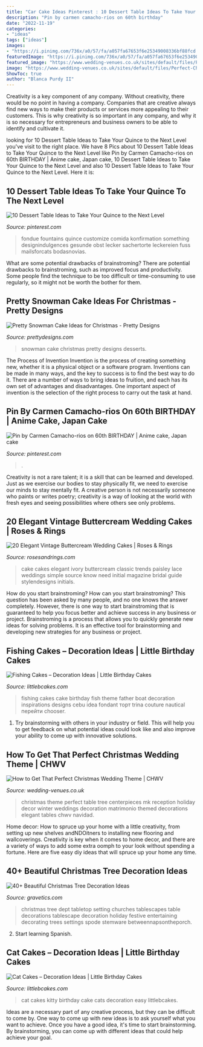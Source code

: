 ```yaml
---
title: "Car Cake Ideas Pinterest : 10 Dessert Table Ideas To Take Your Quince To The Next Level"
description: "Pin by carmen camacho-rios on 60th birthday"
date: "2022-11-19"
categories:
- "ideas"
tags: ["ideas"]
images:
- "https://i.pinimg.com/736x/a0/57/fa/a057fa67653f6e25349008336bf88fcd.jpg"
featuredImage: "https://i.pinimg.com/736x/a0/57/fa/a057fa67653f6e25349008336bf88fcd.jpg"
featured_image: "https://www.wedding-venues.co.uk/sites/default/files/Perfect-Christmas-Wedding-Theme-mkphoto_0.jpg"
image: "https://www.wedding-venues.co.uk/sites/default/files/Perfect-Christmas-Wedding-Theme-mkphoto_0.jpg"
ShowToc: true
author: "Blanca Purdy II"
---
```



Creativity is a key component of any company. Without creativity, there would be no point in having a company. Companies that are creative always find new ways to make their products or services more appealing to their customers. This is why creativity is so important in any company, and why it is so necessary for entrepreneurs and business owners to be able to identify and cultivate it.

	

		
looking for 10 Dessert Table Ideas to Take Your Quince to the Next Level you've visit to the right place. We have 8 Pics about 10 Dessert Table Ideas to Take Your Quince to the Next Level like Pin by Carmen Camacho-rios on 60th BIRTHDAY | Anime cake, Japan cake, 10 Dessert Table Ideas to Take Your Quince to the Next Level and also 10 Dessert Table Ideas to Take Your Quince to the Next Level. Here it is:
		
    
## 10 Dessert Table Ideas To Take Your Quince To The Next Level

<img loading=lazy src="https://i.pinimg.com/736x/fe/c8/3f/fec83fcfedf0ada4472b44d8cc7e6621--quinceanera-ideas-shower-baby.jpg" onerror="this.onerror=null;this.src='https://tse2.mm.bing.net/th?id=OIP.koseK2Rl-NemPPv5Qz3BXAHaLH&amp;pid=15.1';" alt="10 Dessert Table Ideas to Take Your Quince to the Next Level">

_Source: pinterest.com_

>fondue fountains quince customize comida konfirmation something designindulgences gesunde obst lecker sachertorte leckereien fuss mailsforcats bodasnovias. 

	

What are some potential drawbacks of brainstroming?
There are potential drawbacks to brainstroming, such as improved focus and productivity. Some people find the technique to be too difficult or time-consuming to use regularly, so it might not be worth the bother for them.

    
## Pretty Snowman Cake Ideas For Christmas - Pretty Designs

<img loading=lazy src="http://www.prettydesigns.com/wp-content/uploads/2014/12/Desserts.jpg" onerror="this.onerror=null;this.src='https://tse2.mm.bing.net/th?id=OIP.rMdNlepkS8zfmm23vQJ5igHaJ3&amp;pid=15.1';" alt="Pretty Snowman Cake Ideas for Christmas - Pretty Designs">

_Source: prettydesigns.com_

>snowman cake christmas pretty designs desserts. 

	

The Process of Invention
Invention is the process of creating something new, whether it is a physical object or a software program. Inventions can be made in many ways, and the key to success is to find the best way to do it. There are a number of ways to bring ideas to fruition, and each has its own set of advantages and disadvantages. One important aspect of invention is the selection of the right process to carry out the task at hand.

    
## Pin By Carmen Camacho-rios On 60th BIRTHDAY | Anime Cake, Japan Cake

<img loading=lazy src="https://i.pinimg.com/736x/a0/57/fa/a057fa67653f6e25349008336bf88fcd.jpg" onerror="this.onerror=null;this.src='https://tse4.mm.bing.net/th?id=OIP.vJPVp6PA55vw9p-pKwq6RwHaPO&amp;pid=15.1';" alt="Pin by Carmen Camacho-rios on 60th BIRTHDAY | Anime cake, Japan cake">

_Source: pinterest.com_

>. 

	

Creativity is not a rare talent; it is a skill that can be learned and developed. Just as we exercise our bodies to stay physically fit, we need to exercise our minds to stay mentally fit. A creative person is not necessarily someone who paints or writes poetry; creativity is a way of looking at the world with fresh eyes and seeing possibilities where others see only problems.

    
## 20 Elegant Vintage Buttercream Wedding Cakes | Roses &amp; Rings

<img loading=lazy src="http://www.rosesandrings.com/wp-content/uploads/2018/01/ivory-elegant-wedding-cake.jpg" onerror="this.onerror=null;this.src='https://tse1.mm.bing.net/th?id=OIP.mS-f6AngkzK30bogPYqRbQHaLH&amp;pid=15.1';" alt="20 Elegant Vintage Buttercream Wedding Cakes | Roses &amp; Rings">

_Source: rosesandrings.com_

>cake cakes elegant ivory buttercream classic trends paisley lace weddings simple source know need initial magazine bridal guide stylendesigns initials. 

	

How do you start brainstroming?
How can you start brainstroming? This question has been asked by many people, and no one knows the answer completely. However, there is one way to start brainstroming that is guaranteed to help you focus better and achieve success in any business or project. Brainstroming is a process that allows you to quickly generate new ideas for solving problems. It is an effective tool for brainstorming and developing new strategies for any business or project.

    
## Fishing Cakes – Decoration Ideas | Little Birthday Cakes

<img loading=lazy src="http://www.littlebcakes.com/wp-content/uploads/2014/01/Fishing-Cakes-Images-768x1024.jpg" onerror="this.onerror=null;this.src='https://tse4.mm.bing.net/th?id=OIP.S3wlJN5qLFvpB1LYeXJyMwHaJ4&amp;pid=15.1';" alt="Fishing Cakes – Decoration Ideas | Little Birthday Cakes">

_Source: littlebcakes.com_

>fishing cakes cake birthday fish theme father boat decoration inspirations designs cebu idea fondant торт trina couture nautical перейти chooser. 

	

1. Try brainstorming with others in your industry or field. This will help you to get feedback on what potential ideas could look like and also improve your ability to come up with innovative solutions.

    
## How To Get That Perfect Christmas Wedding Theme | CHWV

<img loading=lazy src="https://www.wedding-venues.co.uk/sites/default/files/Perfect-Christmas-Wedding-Theme-mkphoto_0.jpg" onerror="this.onerror=null;this.src='https://tse4.mm.bing.net/th?id=OIP.G293mK2yJa9vWQaIuyYC8wHaLH&amp;pid=15.1';" alt="How to Get That Perfect Christmas Wedding Theme | CHWV">

_Source: wedding-venues.co.uk_

>christmas theme perfect table tree centerpieces mk reception holiday decor winter weddings decoration matrimonio themed decorations elegant tables chwv navidad. 

	

Home decor: How to spruce up your home with a little creativity, from setting up new shelves andNDOitners to installing new flooring and wallcoverings.
Creativity is key when it comes to home decor, and there are a variety of ways to add some extra oomph to your look without spending a fortune. Here are five easy diy ideas that will spruce up your home any time.

    
## 40+ Beautiful Christmas Tree Decoration Ideas

<img loading=lazy src="https://www.gravetics.com/wp-content/uploads/2017/10/Beautiful-Christmas-Tree-Decorations-Ideas.jpg" onerror="this.onerror=null;this.src='https://tse4.mm.bing.net/th?id=OIP.TL9-8xj1smJlJUKvkgiakwHaLL&amp;pid=15.1';" alt="40+ Beautiful Christmas Tree Decoration Ideas">

_Source: gravetics.com_

>christmas tree dept tabletop setting churches tablescapes table decorations tablescape decoration holiday festive entertaining decorating trees settings spode stemware betweennapsontheporch. 

	

2) Start learning Spanish.

    
## Cat Cakes – Decoration Ideas | Little Birthday Cakes

<img loading=lazy src="http://www.littlebcakes.com/wp-content/uploads/2014/01/Kitty-Cat-Cakes.jpg" onerror="this.onerror=null;this.src='https://tse4.mm.bing.net/th?id=OIP.O5KK-Yqo4YLdRTXdq0P86AHaJ-&amp;pid=15.1';" alt="Cat Cakes – Decoration Ideas | Little Birthday Cakes">

_Source: littlebcakes.com_

>cat cakes kitty birthday cake cats decoration easy littlebcakes. 

	

Ideas are a necessary part of any creative process, but they can be difficult to come by. One way to come up with new ideas is to ask yourself what you want to achieve. Once you have a good idea, it's time to start brainstorming. By brainstorming, you can come up with different ideas that could help achieve your goal.

